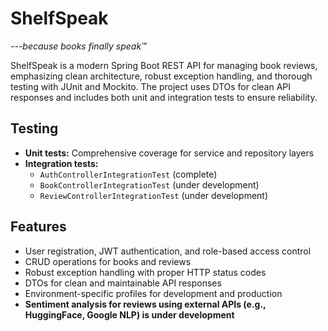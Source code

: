 # ShelfSpeak

*---because books finally speak™*

ShelfSpeak is a modern Spring Boot REST API for managing book reviews, emphasizing clean architecture, robust exception handling, and thorough testing with JUnit and Mockito. The project uses DTOs for clean API responses and includes both unit and integration tests to ensure reliability.

## Testing
- **Unit tests:** Comprehensive coverage for service and repository layers
- **Integration tests:**
  - `AuthControllerIntegrationTest` (complete)
  - `BookControllerIntegrationTest` (under development)
  - `ReviewControllerIntegrationTest` (under development)

## Features
- User registration, JWT authentication, and role-based access control
- CRUD operations for books and reviews
- Robust exception handling with proper HTTP status codes
- DTOs for clean and maintainable API responses
- Environment-specific profiles for development and production
- **Sentiment analysis for reviews using external APIs (e.g., HuggingFace, Google NLP) is under development**
